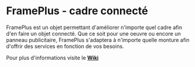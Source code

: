 # FramePlus - cadre connecté

FramePlus est un objet permettant d'améliorer n'importe quel cadre afin d'en faire un objet connecté. Que ce soit pour une oeuvre ou encore un panneau publicitaire, FramePlus s'adaptera à n'importe quelle monture afin d'offrir des services en fonction de vos besoins.

Pour plus d'informations visite le [**Wiki**](https://github.com/AndreinaW/connected-frame/wiki)
